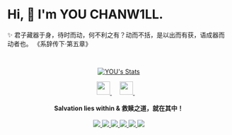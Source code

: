 # Hi, 👋  I'm YOU CHANW1LL.
  
  ✨ 君子藏器于身，待时而动，何不利之有？动而不括，是以出而有获，语成器而动者也。  《系辞传下·第五章》


<br>

<p align="center">
  <a href="https://github.com/YOUChanWill" class="rich-diff-level-one">
    <img src="https://github-readme-stats.vercel.app/api?username=youchanwill&title_color=333&text_color=777" alt="YOU's Stats" >
    <!-- &hide=issues
    <img src="https://github-readme-stats.vercel.app/api?username=youchanwill&hide=issues&title_color=333&text_color=777" alt="YOU's Stats" >
    -->
  </a>
</p>

<p align="center">
  <a href="https://blog.csdn.net/qq_45902224" target="_blank" alt="CSDN" title="CSDN">
    <img src="https://img.icons8.com/material/48/000000/csdn.png" width="30px"/>
  </a>
  &emsp;
  <a href="https://github.com/YOUChanWill" target="_blank" alt="Bilibili" title="Bilibili">
    <img src="https://user-images.githubusercontent.com/29084184/166415345-91925d37-c66f-448f-8d75-c8355fe0b692.png" width="30px"/>
  </a>
  &emsp;
  <br><br>
  <strong>Salvation lies within & 救赎之道，就在其中！</strong>
  <br><br>
  <a href="https://github.com/YOUChanWill">
    <img src="https://img.shields.io/badge/code-Java-black">
  </a>
  <a href="https://github.com/YOUChanWill">
    <img src="https://img.shields.io/badge/code-C++-black">
  </a>
  <a href="https://github.com/YOUChanWills">
    <img src="https://img.shields.io/badge/occupation-critic-black">
  </a>
  <a href="https://github.com/YOUChanWill">
    <img src="https://img.shields.io/badge/occupation-programmer-black">
  </a>
  <a href="https://github.com/YOUChanWill">
    <img src="https://img.shields.io/badge/occupation-artist-orange">
  </a>
    <a href="https://github.com/YOUChanWills">
    <img src="https://img.shields.io/badge/occupation-daydreamer-black">
  </a>
</p>

<h2></h2>
    


